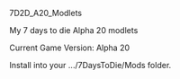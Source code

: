 7D2D_A20_Modlets

My 7 days to die Alpha 20 modlets

Current Game Version: Alpha 20 

Install into your .../7DaysToDie/Mods folder.
